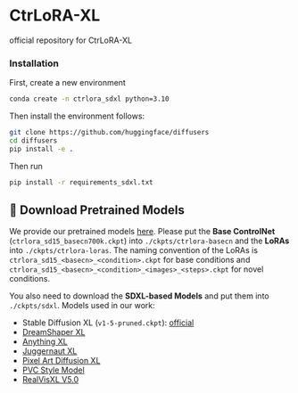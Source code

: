 # CtrLoRA-XL
official repository for CtrLoRA-XL

### Installation

First, create a new environment

```bash
conda create -n ctrlora_sdxl python=3.10
```
Then install the environment follows:
```bash
git clone https://github.com/huggingface/diffusers
cd diffusers
pip install -e .
```

Then run
```bash
pip install -r requirements_sdxl.txt
```


## 🤖️ Download Pretrained Models

We provide our pretrained models [here](https://huggingface.co/xyfJASON/ctrlora/tree/main). Please put the **Base ControlNet** (`ctrlora_sd15_basecn700k.ckpt`) into `./ckpts/ctrlora-basecn` and the **LoRAs** into `./ckpts/ctrlora-loras`.
The naming convention of the LoRAs is `ctrlora_sd15_<basecn>_<condition>.ckpt` for base conditions and `ctrlora_sd15_<basecn>_<condition>_<images>_<steps>.ckpt` for novel conditions.

You also need to download the **SDXL-based Models** and put them into `./ckpts/sdxl`. Models used in our work:


- Stable Diffusion XL (`v1-5-pruned.ckpt`): [official](https://huggingface.co/stabilityai/stable-diffusion-xl-base-1.0/tree/main)
- [DreamShaper XL](https://civitai.com/models/112902/dreamshaper-xl)
- [Anything XL](https://civitai.com/models/9409/or-anything-xl)
- [Juggernaut XL](https://civitai.com/models/133005/juggernaut-xl)
- [Pixel Art Diffusion XL](https://civitai.com/models/277680/pixel-art-diffusion-xl)
- [PVC Style Model](https://civitai.com/models/338712/pvc-style-modelmovable-figure-model-xl)
- [RealVisXL V5.0](https://civitai.com/models/139562/realvisxl-v50)

